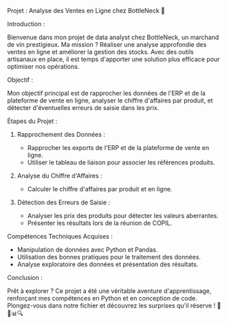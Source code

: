 Projet : Analyse des Ventes en Ligne chez BottleNeck 🍷

Introduction :

Bienvenue dans mon projet de data analyst chez BottleNeck, un marchand de vin prestigieux. Ma mission ? Réaliser une analyse approfondie des ventes en ligne et améliorer la gestion des stocks. Avec des outils artisanaux en place, il est temps d'apporter une solution plus efficace pour optimiser nos opérations.

Objectif :

Mon objectif principal est de rapprocher les données de l'ERP et de la plateforme de vente en ligne, analyser le chiffre d'affaires par produit, et détecter d'éventuelles erreurs de saisie dans les prix.

Étapes du Projet :

1. Rapprochement des Données :
   - Rapprocher les exports de l'ERP et de la plateforme de vente en ligne.
   - Utiliser le tableau de liaison pour associer les références produits.
   
2. Analyse du Chiffre d'Affaires :
   - Calculer le chiffre d'affaires par produit et en ligne.
   
3. Détection des Erreurs de Saisie :
   - Analyser les prix des produits pour détecter les valeurs aberrantes.
   - Présenter les résultats lors de la réunion de COPIL.

Compétences Techniques Acquises :
- Manipulation de données avec Python et Pandas.
- Utilisation des bonnes pratiques pour le traitement des données.
- Analyse exploratoire des données et présentation des résultats.

Conclusion :

Prêt à explorer ? Ce projet a été une véritable aventure d'apprentissage, renforçant mes compétences en Python et en conception de code. Plongez-vous dans notre fichier et découvrez les surprises qu'il réserve ! 🚀
🍇📊🔍
